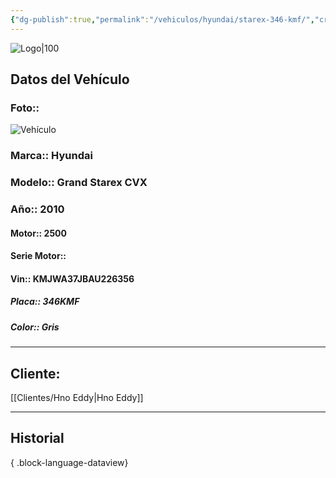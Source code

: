 ```yaml
---
{"dg-publish":true,"permalink":"/vehiculos/hyundai/starex-346-kmf/","created":"","updated":""}
---
```


![Logo|100](http://drive.google.com/uc?export=view&id=137fl3TIZ0-PU8b-Pt0bsjclwHub_u78G)

## Datos del Vehículo 
### Foto:: 
![Vehículo](http://drive.google.com/uc?export=view&id=1qnbeqQJmYt7OCgyPeNzYlQkWr_2C-Dbz)

### Marca:: Hyundai
### Modelo:: Grand Starex CVX
### Año:: 2010
#### Motor:: 2500
#### Serie Motor:: 
#### Vin:: KMJWA37JBAU226356
##### Placa:: 346KMF
##### Color:: Gris
---

## Cliente:

[[Clientes/Hno Eddy\|Hno Eddy]]

---

## Historial


{ .block-language-dataview} 